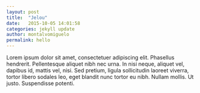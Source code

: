 ```yaml
---
layout: post
title:  "Jelou"
date:   2015-10-05 14:01:58
categories: jekyll update
author: montalvomiguelo
permalink: hello
---
```

Lorem ipsum dolor sit amet, consectetuer adipiscing elit. Phasellus
hendrerit. Pellentesque aliquet nibh nec urna. In nisi neque, aliquet
vel, dapibus id, mattis vel, nisi. Sed pretium, ligula sollicitudin
laoreet viverra, tortor libero sodales leo, eget blandit nunc tortor eu
nibh. Nullam mollis. Ut justo. Suspendisse potenti.
